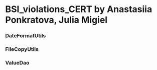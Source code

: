 # BSI_violations_CERT by Anastasiia Ponkratova, Julia Migiel


### DateFormatUtils

### FileCopyUtils

### ValueDao
